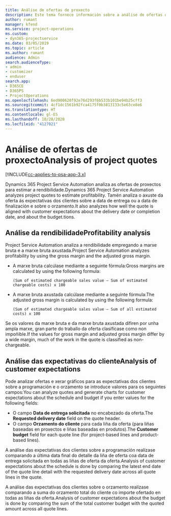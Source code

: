 ```yaml
---
title: Análise de ofertas de proxecto
description: Este tema fornece información sobre a análise de ofertas de proxecto.
author: rumant
manager: kfend
ms.service: project-operations
ms.custom:
- dyn365-projectservice
ms.date: 03/05/2019
ms.topic: article
ms.author: rumant
audience: Admin
search.audienceType:
- admin
- customizer
- enduser
search.app:
- D365CE
- D365PS
- ProjectOperations
ms.openlocfilehash: 6ed900620f92e76d293f6b533b101be94b25cff3
ms.sourcegitcommit: 4cf1dc1561b92fca4175f0b3813133c5e63ce8e6
ms.translationtype: HT
ms.contentlocale: gl-ES
ms.lasthandoff: 10/28/2020
ms.locfileid: "4127021"
---
```

# <a name="analysis-of-project-quotes"></a><span data-ttu-id="af169-103">Análise de ofertas de proxecto</span><span class="sxs-lookup"><span data-stu-id="af169-103">Analysis of project quotes</span></span>

[!INCLUDE[cc-applies-to-psa-app-3.x](../includes/cc-applies-to-psa-app-3x.md)]

<span data-ttu-id="af169-104">Dynamics 365 Project Service Automation analiza as ofertas de proxectos para estimar a rendibilidade.</span><span class="sxs-lookup"><span data-stu-id="af169-104">Dynamics 365 Project Service Automation analyzes project quotes to estimate profitability.</span></span> <span data-ttu-id="af169-105">Tamén analiza o axuste da oferta ás expectativas dos clientes sobre a data de entrega ou a data de finalización e sobre o orzamento.</span><span class="sxs-lookup"><span data-stu-id="af169-105">It also analyzes how well the quote is aligned with customer expectations about the delivery date or completion date, and about the budget.tions.</span></span>

## <a name="profitability-analysis"></a><span data-ttu-id="af169-106">Análise da rendibilidade</span><span class="sxs-lookup"><span data-stu-id="af169-106">Profitability analysis</span></span>

<span data-ttu-id="af169-107">Project Service Automation analiza a rendibilidade empregando a marxe bruta e a marxe bruta axustada.</span><span class="sxs-lookup"><span data-stu-id="af169-107">Project Service Automation analyzes profitability by using the gross margin and the adjusted gross margin.</span></span>

- <span data-ttu-id="af169-108">A marxe bruta calcúlase mediante a seguinte fórmula:</span><span class="sxs-lookup"><span data-stu-id="af169-108">Gross margins are calculated by using the following formula:</span></span>

  `
    (Sum of estimated chargeable sales value – Sum of estimated chargeable costs) x 100
  `
- <span data-ttu-id="af169-109">A marxe bruta axustada calcúlase mediante a seguinte fórmula:</span><span class="sxs-lookup"><span data-stu-id="af169-109">The adjusted gross margin is calculated by using the following formula:</span></span>

  `
    (Sum of estimated chargeable sales value – Sum of all estimated costs) x 100
  `

<span data-ttu-id="af169-110">Se os valores da marxe bruta e da marxe bruta axustada difiren por unha ampla marxe, gran parte do traballo da oferta clasifícase como non impoñible.</span><span class="sxs-lookup"><span data-stu-id="af169-110">If the values for gross margin and adjusted gross margin differ by a wide margin, much of the work in the quote is classified as non-chargeable.</span></span>

## <a name="analysis-of-customer-expectations"></a><span data-ttu-id="af169-111">Análise das expectativas do cliente</span><span class="sxs-lookup"><span data-stu-id="af169-111">Analysis of customer expectations</span></span>

<span data-ttu-id="af169-112">Pode analizar ofertas e xerar gráficos para as expectativas dos clientes sobre a programación e o orzamento se introduce valores para os seguintes campos:</span><span class="sxs-lookup"><span data-stu-id="af169-112">You can analyze quotes and generate charts for customer expectations about the schedule and budget if you enter values for the following fields:</span></span>

- <span data-ttu-id="af169-113">O campo **Data de entrega solicitada** no encabezado da oferta.</span><span class="sxs-lookup"><span data-stu-id="af169-113">The **Requested delivery date** field on the quote header.</span></span>
- <span data-ttu-id="af169-114">O campo **Orzamento do cliente** para cada liña da oferta (para liñas baseadas en proxectos e liñas baseadas en produtos).</span><span class="sxs-lookup"><span data-stu-id="af169-114">The **Customer budget** field for each quote line (for project-based lines and product-based lines).</span></span>

<span data-ttu-id="af169-115">A análise das expectativas dos clientes sobre a programación realízase comparando a última data final do detalle da liña de oferta coa data de entrega solicitada en todas as liñas de oferta da oferta.</span><span class="sxs-lookup"><span data-stu-id="af169-115">Analysis of customer expectations about the schedule is done by comparing the latest end date of the quote line detail with the requested delivery date across all quote lines in the quote.</span></span>

<span data-ttu-id="af169-116">A análise das expectativas dos clientes sobre o orzamento realízase comparando a suma do orzamento total do cliente co importe ofertado en todas as liñas da oferta.</span><span class="sxs-lookup"><span data-stu-id="af169-116">Analysis of customer expectations about the budget is done by comparing the sum of the total customer budget with the quoted amount across all quote lines.</span></span>
